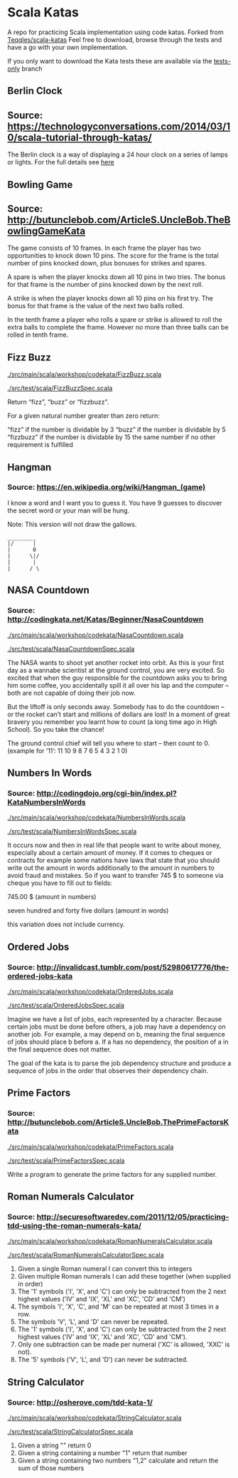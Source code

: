 # Scala Katas

A repo for practicing Scala implementation using code katas. Forked from [Teqqles/scala-katas](https://github.com/Teqqles/scala-katas) 
Feel free to download, browse through the tests and have a go with your own implementation.

If you only want to download the Kata tests these are available via the  [tests-only](https://github.com/SWH30/scala-katas/tree/tests-only) branch

## Berlin Clock
## Source: https://technologyconversations.com/2014/03/10/scala-tutorial-through-katas/
The Berlin clock is a way of displaying a 24 hour clock on a series of lamps or lights.
For the full details see [here](http://www.3quarks.com/en/BerlinClock/)


## Bowling Game
## Source: http://butunclebob.com/ArticleS.UncleBob.TheBowlingGameKata

The game consists of 10 frames.  In each frame the player has
two opportunities to knock down 10 pins.  The score for the frame is the total
number of pins knocked down, plus bonuses for strikes and spares.

A spare is when the player knocks down all 10 pins in two tries.  The bonus for
that frame is the number of pins knocked down by the next roll.

A strike is when the player knocks down all 10 pins on his first try.  The bonus
for that frame is the value of the next two balls rolled.

In the tenth frame a player who rolls a spare or strike is allowed to roll the extra
balls to complete the frame.  However no more than three balls can be rolled in
tenth frame.

## Fizz Buzz

[./src/main/scala/workshop/codekata/FizzBuzz.scala](https://github.com/Teqqles/scala-katas/blob/master/src/main/scala/workshop/codekata/FizzBuzz.scala)

[./src/test/scala/FizzBuzzSpec.scala](https://github.com/Teqqles/scala-katas/blob/master/src/test/scala/FizzBuzzSpec.scala)

Return “fizz”, “buzz” or “fizzbuzz”.

For a given natural number greater than zero return:

“fizz” if the number is dividable by 3
“buzz” if the number is dividable by 5
“fizzbuzz” if the number is dividable by 15
the same number if no other requirement is fulfilled

## Hangman
### Source: https://en.wikipedia.org/wiki/Hangman_(game)

I know a word and I want you to guess it.  You have 9 guesses to discover the secret word or your man will be hung.

Note: This version will not draw the gallows.
```
_________
|/      |
|       0
|      \|/
|       |
|      / \
```

## NASA Countdown
### Source: http://codingkata.net/Katas/Beginner/NasaCountdown

[./src/main/scala/workshop/codekata/NasaCountdown.scala](https://github.com/Teqqles/scala-katas/blob/master/src/main/scala/workshop/codekata/NasaCountdown.scala)

[./src/test/scala/NasaCountdownSpec.scala](https://github.com/Teqqles/scala-katas/blob/master/src/test/scala/NasaCountdownSpec.scala)

The NASA wants to shoot yet another rocket into orbit. As this is your first day as a wannabe scientist at the ground control, you are very excited. So excited that when the guy responsible for the countdown asks you to bring him some coffee, you accidentally spill it all over his lap and the computer – both are not capable of doing their job now.

But the liftoff is only seconds away. Somebody has to do the countdown – or the rocket can’t start and millions of dollars are lost! In a moment of great bravery you remember you learnt how to count (a long time ago in High School). So you take the chance!

The ground control chief will tell you where to start – then count to 0.
(example for ’11’: 11 10 9 8 7 6 5 4 3 2 1 0)

## Numbers In Words
### Source: http://codingdojo.org/cgi-bin/index.pl?KataNumbersInWords

[./src/main/scala/workshop/codekata/NumbersInWords.scala](https://github.com/Teqqles/scala-katas/blob/master/src/main/scala/workshop/codekata/NumbersInWords.scala)

[./src/test/scala/NumbersInWordsSpec.scala](https://github.com/Teqqles/scala-katas/blob/master/src/test/scala/NumbersInWordsSpec.scala)

It occurs now and then in real life that people want to write about money, especially about a certain amount of money. If it comes to cheques or contracts for example some nations have laws that state that you should write out the amount in words additionally to the amount in numbers to avoid fraud and mistakes. So if you want to transfer 745 $ to someone via cheque you have to fill out to fields:

745.00 $ (amount in numbers)

seven hundred and forty five dollars (amount in words)

this variation does not include currency.

## Ordered Jobs
### Source: http://invalidcast.tumblr.com/post/52980617776/the-ordered-jobs-kata

[./src/main/scala/workshop/codekata/OrderedJobs.scala](https://github.com/Teqqles/scala-katas/blob/master/src/main/scala/workshop/codekata/OrderedJobs.scala)

[./src/test/scala/OrderedJobsSpec.scala](https://github.com/Teqqles/scala-katas/blob/master/src/test/scala/OrderedJobs.scala)

Imagine we have a list of jobs, each represented by a character. Because certain jobs must be done before others, a job may have a dependency on another job. For example, a may depend on b, meaning the final sequence of jobs should place b before a. If a has no dependency, the position of a in the final sequence does not matter.

The goal of the kata is to parse the job dependency structure and produce a sequence of jobs in the order that observes their dependency chain.

## Prime Factors
### Source: http://butunclebob.com/ArticleS.UncleBob.ThePrimeFactorsKata

[./src/main/scala/workshop/codekata/PrimeFactors.scala](https://github.com/Teqqles/scala-katas/blob/master/src/main/scala/workshop/codekata/PrimeFactors.scala)

[./src/test/scala/PrimeFactorsSpec.scala](https://github.com/Teqqles/scala-katas/blob/master/src/test/scala/PrimeFactorsSpec.scala)

Write a program to generate the prime factors for any supplied number.

## Roman Numerals Calculator
### Source: http://securesoftwaredev.com/2011/12/05/practicing-tdd-using-the-roman-numerals-kata/

[./src/main/scala/workshop/codekata/RomanNumeralsCalculator.scala](https://github.com/Teqqles/scala-katas/blob/master/src/main/scala/workshop/codekata/RomanNumeralsCalculator.scala)

[./src/test/scala/RomanNumeralsCalculatorSpec.scala](https://github.com/Teqqles/scala-katas/blob/master/src/test/scala/RomanNumeralsCalculatorSpec.scala)

1. Given a single Roman numeral I can convert this to integers
2. Given multiple Roman numerals I can add these together (when supplied in order)
3. The '1' symbols ('I', 'X', and 'C') can only be subtracted from the 2 next highest values ('IV' and 'IX', 'XL' and 'XC', 'CD' and 'CM')
4. The symbols 'I', 'X', 'C', and 'M' can be repeated at most 3 times in a row.
5. The symbols 'V', 'L', and 'D' can never be repeated.
6. The '1' symbols ('I', 'X', and 'C') can only be subtracted from the 2 next highest values ('IV' and 'IX', 'XL' and 'XC', 'CD' and 'CM').
7. Only one subtraction can be made per numeral ('XC' is allowed, 'XXC' is not).
8. The '5' symbols ('V', 'L', and 'D') can never be subtracted.

## String Calculator
### Source: http://osherove.com/tdd-kata-1/

[./src/main/scala/workshop/codekata/StringCalculator.scala](https://github.com/Teqqles/scala-katas/blob/master/src/main/scala/workshop/codekata/StringCalculator.scala)

[./src/test/scala/StringCalculatorSpec.scala](https://github.com/Teqqles/scala-katas/blob/master/src/test/scala/StringCalculatorSpec.scala)

1. Given a string "" return 0
2. Given a string containing a number "1" return that number
3. Given a string containing two numbers "1,2" calculate and return the sum of those numbers